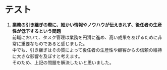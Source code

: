# テスト

1. **業務の引き継ぎの際に、細かい情報やノウハウが伝えきれず、後任者の生産性が低下するという問題**  
  前職において、タスク管理は業務を円滑に進め、高い成果をあげるために非常に重要なものであると感じました。  
  中でも、引き継ぎはその質によって後任者の生産性や顧客からの信頼の維持に大きな影響を及ぼすと考えます。  
  そのため、上記の問題を解決したいと思いました。  
